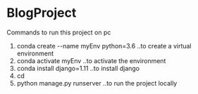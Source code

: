 # BlogProject

Commands to run this project on pc
  1. conda create --name myEnv python=3.6        ..to create a virtual environment
  2. conda activate myEnv                        ..to activate the environment
  3. conda install django=1.11                   ..to install django
  4. cd <file address>
  5. python manage.py runserver                  ..to run the project locally 
  
